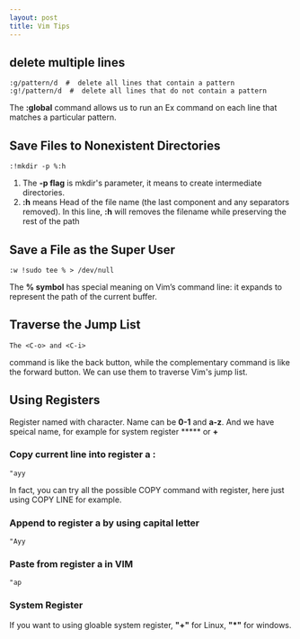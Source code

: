 ```yaml
---
layout: post
title: Vim Tips
---
```


## delete multiple lines

```
:g/pattern/d  #  delete all lines that contain a pattern
:g!/pattern/d  #  delete all lines that do not contain a pattern
```

The **:global** command allows us to run an Ex command on each line that matches a particular pattern. 

## Save Files to Nonexistent Directories

```
:!mkdir -p %:h
```

1. The **-p flag** is mkdir's parameter, it means to create intermediate directories. 
2. **:h**	means Head of the file name (the last component and any separators removed). In this line,  **:h** will removes the filename while preserving the rest of the path
		

## Save a File as the Super User

```
:w !sudo tee % > /dev/null
```

The **% symbol** has special meaning on Vim’s command line: it expands to represent the path of the current buffer.


## Traverse the Jump List 

```
The <C-o> and <C-i> 
```

<C-o> command is like the back button, while the complementary <C-i> command is like the forward button.  We can use them to traverse Vim's jump list.



## Using Registers

Register named with character. Name can be **0-1** and **a-z**. And we have speical name, for example for system register ***** or **+** 

### Copy current line into **register a** :

```
"ayy
```

In fact, you can try all the possible COPY command with register, here just using COPY LINE for example.

### Append to **register a** by using  capital letter

```
"Ayy
```

### Paste from **register a** in VIM

```
"ap
```

### System Register

If you want to using gloable system register, **"+"** for Linux, **"*"** for windows.